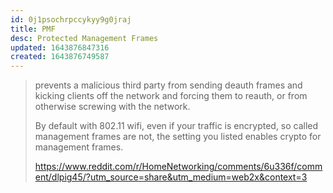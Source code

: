```yaml
---
id: 0j1psochrpccykyy9g0jraj
title: PMF
desc: Protected Management Frames
updated: 1643876847316
created: 1643876749587
---
```



> prevents a malicious third party from sending deauth frames and kicking clients off the network and forcing them to reauth, or from otherwise screwing with the network.
>
> By default with 802.11 wifi, even if your traffic is encrypted, so called management frames are not, the setting you listed enables crypto for management frames.
>
> <https://www.reddit.com/r/HomeNetworking/comments/6u336f/comment/dlpig45/?utm_source=share&utm_medium=web2x&context=3>
